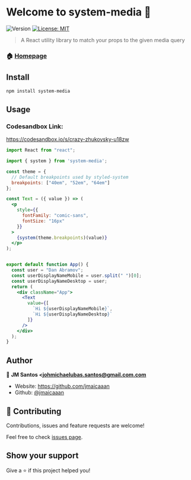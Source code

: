 # Welcome to system-media 👋
![Version](https://img.shields.io/badge/version-1.0.0-blue.svg?cacheSeconds=2592000)
[![License: MIT](https://img.shields.io/badge/License-MIT-yellow.svg)](#)

> A React utility library to match your props to the given media query

### 🏠 [Homepage](https://github.com/jmaicaaan/system-media)

## Install

```sh
npm install system-media
```

## Usage

### Codesandbox Link:

https://codesandbox.io/s/crazy-zhukovsky-u18zw

```jsx
import React from "react";

import { system } from 'system-media';

const theme = {
  // Default breakpoints used by styled-system
  breakpoints: ["40em", "52em", "64em"]
};

const Text = ({ value }) => (
  <p
    style={{
      fontFamily: "comic-sans",
      fontSize: "16px"
    }}
  >
    {system(theme.breakpoints)(value)}
  </p>
);


export default function App() {
  const user = "Dan Abramov";
  const userDisplayNameMobile = user.split(" ")[0];
  const userDisplayNameDesktop = user;
  return (
    <div className="App">
      <Text
        value={[
          `Hi ${userDisplayNameMobile}`, 
          `Hi ${userDisplayNameDesktop}`
		]}
      />
    </div>
  );
}
```

## Author

👤 **JM Santos <johmichaelubas.santos@gmail.com.com**

* Website: https://github.com/jmaicaaan
* Github: [@jmaicaaan](https://github.com/jmaicaaan)

## 🤝 Contributing

Contributions, issues and feature requests are welcome!

Feel free to check [issues page](https://github.com/jmaicaaan/system-media/issues). 

## Show your support

Give a ⭐️ if this project helped you!
